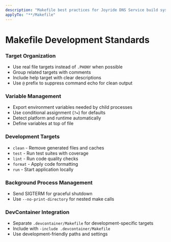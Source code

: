 ```yaml
---
description: "Makefile best practices for Joyride DNS Service build system"
applyTo: "**/Makefile"
---
```


# Makefile Development Standards

### Target Organization
- Use real file targets instead of `.PHONY` when possible
- Group related targets with comments
- Include help target with clear descriptions
- Use `@` prefix to suppress command echo for clean output

### Variable Management
- Export environment variables needed by child processes
- Use conditional assignment (`?=`) for defaults
- Detect platform and runtime automatically
- Define variables at top of file

### Development Targets
- `clean` - Remove generated files and caches
- `test` - Run test suites with coverage
- `lint` - Run code quality checks
- `format` - Apply code formatting
- `run` - Start application locally

### Background Process Management
- Send SIGTERM for graceful shutdown
- Use `--no-print-directory` for nested make calls

### DevContainer Integration
- Separate `.devcontainer/Makefile` for development-specific targets
- Include with `-include .devcontainer/Makefile`
- Use development-friendly paths and settings
